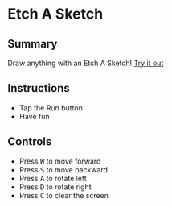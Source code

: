 # Etch A Sketch

## Summary
Draw anything with an Etch A Sketch! [Try it out](https://repl.it/@clash402/etch-a-sketch)

## Instructions
- Tap the Run button
- Have fun

## Controls
- Press <kbd>W</kbd> to move forward
- Press <kbd>S</kbd> to move backward
- Press <kbd>A</kbd> to rotate left
- Press <kbd>D</kbd> to rotate right
- Press <kbd>C</kbd> to clear the screen
